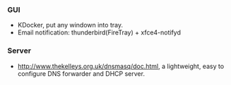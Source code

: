 ### GUI

- KDocker, put any windown into tray.
- Email notification: thunderbird(FireTray) + xfce4-notifyd

### Server

- http://www.thekelleys.org.uk/dnsmasq/doc.html, a lightweight, easy to configure DNS forwarder and DHCP server.